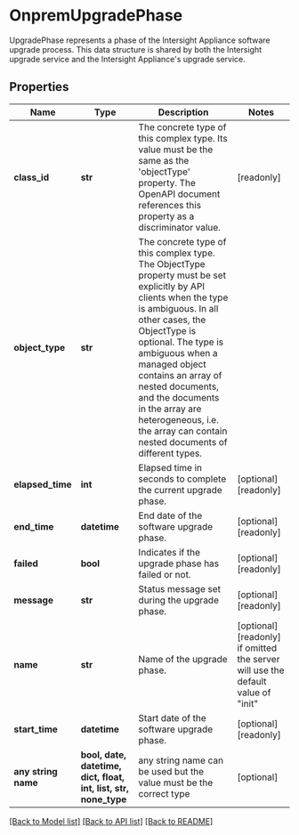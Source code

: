 # OnpremUpgradePhase

UpgradePhase represents a phase of the Intersight Appliance software upgrade process. This data structure is shared by both the Intersight upgrade service and the Intersight Appliance's upgrade service.
## Properties
Name | Type | Description | Notes
------------ | ------------- | ------------- | -------------
**class_id** | **str** | The concrete type of this complex type. Its value must be the same as the &#39;objectType&#39; property. The OpenAPI document references this property as a discriminator value. | [readonly] 
**object_type** | **str** | The concrete type of this complex type. The ObjectType property must be set explicitly by API clients when the type is ambiguous. In all other cases, the  ObjectType is optional.  The type is ambiguous when a managed object contains an array of nested documents, and the documents in the array are heterogeneous, i.e. the array can contain nested documents of different types. | 
**elapsed_time** | **int** | Elapsed time in seconds to complete the current upgrade phase. | [optional] [readonly] 
**end_time** | **datetime** | End date of the software upgrade phase. | [optional] [readonly] 
**failed** | **bool** | Indicates if the upgrade phase has failed or not. | [optional] [readonly] 
**message** | **str** | Status message set during the upgrade phase. | [optional] [readonly] 
**name** | **str** | Name of the upgrade phase. | [optional] [readonly]  if omitted the server will use the default value of "init"
**start_time** | **datetime** | Start date of the software upgrade phase. | [optional] [readonly] 
**any string name** | **bool, date, datetime, dict, float, int, list, str, none_type** | any string name can be used but the value must be the correct type | [optional]

[[Back to Model list]](../README.md#documentation-for-models) [[Back to API list]](../README.md#documentation-for-api-endpoints) [[Back to README]](../README.md)



